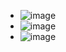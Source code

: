 - ![image](https://github.com/user-attachments/assets/aa2a1372-06a5-4f33-9584-691ce0f77c73)
- ![image](https://github.com/user-attachments/assets/0bcbe819-c5eb-4868-bc66-54e228589e7d)
- ![image](https://github.com/user-attachments/assets/00fc03f3-8a39-48fb-b22c-549d6ff7d3f7)

